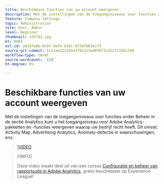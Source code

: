 ```yaml
---
title: Beschikbare functies van uw account weergeven
description: Met de instellingen van de toegangsniveaus voor functies onder Beheer in de sectie Analytics kunt u het toegangsniveau voor Adobe Analytics-pakketten en -functies weergeven waarop uw bedrijf recht heeft. Dit omvat Activity Map, Advertising Analytics, Anomaly-detectie in waarschuwingen, enz.
feature: Company Settings
topic: Administration
role: User, Admin
level: Beginner
thumbnail: 335742.jpg
kt: 8463
exl-id: a8397a6b-0cbf-4a7e-b3dc-9f347b01b1f3
source-git-commit: 5c11ee3222e5e3f81a13ed8fbf2cd22fc32b1740
workflow-type: tm+mt
source-wordcount: '119'
ht-degree: 0%

---
```


# Beschikbare functies van uw account weergeven

Met de instellingen van de toegangsniveaus voor functies onder Beheer in de sectie Analytics kunt u het toegangsniveau voor Adobe Analytics-pakketten en -functies weergeven waarop uw bedrijf recht heeft. Dit omvat: Activity Map, Advertising Analytics, Anomaly-detectie in waarschuwingen, enz.

>[!VIDEO](https://video.tv.adobe.com/v/335742/?quality=12&learn=on)

>[!INFO]
>
> Deze video maakt deel uit van een cursus [Configuratie en beheer van rapportsuite in Adobe Analytics](https://experienceleague.adobe.com/?recommended=Analytics-A-1-2021.1.administration), gratis beschikbaar op Experience League!